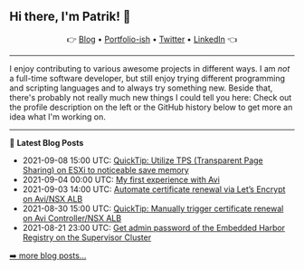 ## Hi there, I'm Patrik! 👋

<p align="center">
    👉
    <a href="https://patrik.kernstock.net">Blog</a> •
    <a href="https://patrik.kernstock.io">Portfolio-ish</a> •
    <a href="https://twitter.com/Patschi95">Twitter</a> •
    <a href="https://www.linkedin.com/in/pkernstock/">LinkedIn</a>
    👈
</p> 

---

I enjoy contributing to various awesome projects in different ways. I am *not* a full-time software developer, but still enjoy trying different programming and scripting languages and to always try something new. Beside that, there's probably not really much new things I could tell you here: Check out the profile description on the left or the GitHub history below to get more an idea what I'm working on.

---

📕 **Latest Blog Posts**
- 2021-09-08 15:00 UTC: <a href="https://patrik.kernstock.net/2021/09/quicktip-utilize-tps-transparent-page-sharing-on-esxi-to-noticeable-save-memory/" target="_blank">QuickTip: Utilize TPS (Transparent Page Sharing) on ESXi to noticeable save memory</a>
- 2021-09-04 00:00 UTC: <a href="https://patrik.kernstock.net/2021/09/my-first-experience-with-avi/" target="_blank">My first experience with Avi</a>
- 2021-09-03 14:00 UTC: <a href="https://patrik.kernstock.net/2021/09/automate-certificate-renewal-via-lets-encrypt-on-avi-nsx-alb/" target="_blank">Automate certificate renewal via Let’s Encrypt on Avi/NSX ALB</a>
- 2021-08-30 15:00 UTC: <a href="https://patrik.kernstock.net/2021/08/quicktip-manually-trigger-certificate-renewal-on-avi-controller-nsx-alb/" target="_blank">QuickTip: Manually trigger certificate renewal on Avi Controller/NSX ALB</a>
- 2021-08-21 23:00 UTC: <a href="https://patrik.kernstock.net/2021/08/quicktip-get-admin-password-of-the-embedded-harbor-registry-on-the-supervisor-cluster/" target="_blank">Get admin password of the Embedded Harbor Registry on the Supervisor Cluster</a>

[➡️ more blog posts...](https://patrik.kernstock.net)
